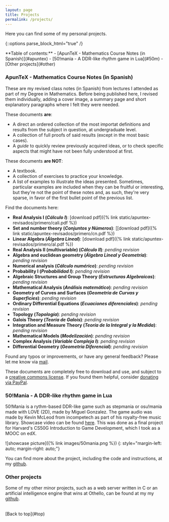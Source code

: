```yaml
---
layout: page
title: Projects
permalink: /projects/
---
```

<a name="top"></a>

Here you can find some of my personal projects.

{::options parse_block_html="true" /}
<div class="toc">
**Table of contents:**
- [ApunTeX - Mathematics Course Notes (in Spanish)](#apuntex)
- [50!mania - A DDR-like rhythm game in Lua](#50m)
- [Other projects](#other)
</div>

<a name="apuntex"></a>
### ApunTeX - Mathematics Course Notes (in Spanish)

These are my revised class notes (in Spanish) from lectures I attended as part of my Degree in Mathematics. Before being published here, I revised them individually, adding a cover image, a summary page and short explanatory paragraphs where I felt they were needed.

These documents **are**:

- A direct an ordered collection of the most importat definitions and results from the subject in question, at undergraduate level.
- A collection of full proofs of said results (except in the most basic cases).
- A _guide_ to quickly review previously acquired ideas, or to check specific aspects that might have not been fully understood at first.

These documents **are NOT**:

- A textbook.
- A collection of exercises to practice your knowledge.
- A list of examples to illustrate the ideas presented. Sometimes, particular examples are included when they can be fruitful or interesting, but they're not the point of these notes and, as such, they're very sparse, in favor of the first bullet point of the previous list.

Find the documents here:

- **Real Analysis I (_Cálculo I_)**: [download pdf]({% link static/apuntex-revisados/primero/cali.pdf %})
- **Set and number theory (_Conjuntos y Números_)**: [[download pdf]({% link static/apuntex-revisados/primero/cn.pdf %})
- **Linear Algebra (_Álgebra Lineal_)**: [download pdf]({% link static/apuntex-revisados/primero/al.pdf %})
- **Real Analysis II (multivariable) (_Cálculo II_)**: _pending revision_
- **Algebra and euclidean geometry (_Álgebra Lineal y Geometría_)**: _pending revision_
- **Numerical analysis (_Cálculo numérico_)**: _pending revision_
- **Probability I (_Probabilidad I_)**: _pending revision_
- **Algebraic Structures and Group Theory (_Estructuras Algebraicas_)**: _pending revision_
- **Mathematical Analysis (_Análisis matemático_)**: _pending revision_
- **Geometry of Curves and Surfaces (_Geometría de Curvas y Superficies_)**: _pending revision_
- **Ordinary Differential Equations (_Ecuaciones diferenciales_)**: _pending revision_
- **Topology (_Topología_)**: _pending revision_
- **Galois Theory (_Teoría de Galois_)**: _pending revision_
- **Integration and Measure Theory (_Teoría de la Integral y la Medida_)**: _pending revision_
- **Mathematical Models (_Modelización_)**: _pending revision_
- **Complex Analysis (_Variable Compleja I_)**: _pending revision_
- **Differential Geometry (_Geometría Diferencial_)**: _pending revision_

Found any typos or improvements, or have any general feedback? Please let me know via [mail](mailto:mgonzalez.contacto@gmail.com).

These documents are completely free to download and use, and subject to a [creative commons license](https://creativecommons.org/licenses/by-nc-nd/4.0/). If you found them helpful, consider [donating via PayPal](https://www.paypal.com/paypalme/MiguelGonzalezG).

<a name="50m"></a>
### 50!Mania - A DDR-like rhythm game in Lua

50!Mania is a rythm-based DDR-like game such as stepmania or osu!mania made with LOVE (2D), made by Miguel Gonzalez. The game audio was made by Kevin McLeod from incompetech as part of his royalty-free music library. Showcase video can be found [here](https://www.youtube.com/watch?v=POeyXxUaCU0). This was done as a final project for Harvard's CS50G Introduction to Game Development, which I took as a MOOC on edX.

![showcase picture]({% link images/50mania.png %})
{: style="margin-left: auto; margin-right: auto;"}

You can find more about the project, including the code and instructions, at my [github](https://github.com/MiguelGonzalez2/50-mania).

<a name="other"></a>
### Other projects

Some of my other minor projects, such as a web server written in C or an artificial intelligence engine that wins at Othello, can be found at my my [github](https://github.com/MiguelGonzalez2).

<br/>
[Back to top](#top)


